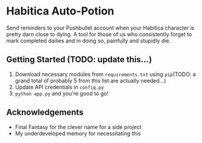 # Habitica Auto-Potion
Send reminders to your Pushbullet account when your Habitica character is pretty darn close to dying. A tool for those of us who consistently forget to mark completed dailies and in doing so, painfully and stupidly die.

## Getting Started (TODO: update this...)
1. Download necessary modules from `requirements.txt` using `pip`(TODO: a grand total of probably 5 from this list are actually needed...)
2. Update API credentials in `config.py`
3. `python app.py` and you're good to go!

## Acknowledgements
- Final Fantasy for the clever name for a side project
- My underdeveloped memory for necessitating this
